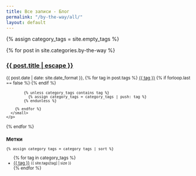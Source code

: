 ```yaml
---
title: Все записи - Блог
permalink: "/by-the-way/all/"
layout: default
---
```


<div class="row">

<div class="col-sm-9">

{% assign category_tags = site.empty_tags %}

{% for post in site.categories.by-the-way %}
  <div class="post-list-item">
    <h3 class="post-title" itemprop="name headline">
      <a href="{{ post.url | relative_url }}">{{ post.title | escape }}</a>
    </h3>
    <p class="text-muted">
      <small>
        <span datetime="{{ post.date | date_to_xmlschema }}" itemprop="datePublished">{{ post.date | date: site.date_format }}</span>,
        {% for tag in post.tags %}
          <a class="tag" href="/{{ post.categories | first | slugify }}/{{ tag }}/">{{ tag }}</a>
          {% if forloop.last == false %}&middot;{% endif %}

	        {% unless category_tags contains tag %}
	          {% assign category_tags = category_tags | push: tag %}
	        {% endunless %}

        {% endfor %}
      </small>
    </p>
  </div>
{% endfor %}

</div>

<div class="col-sm-3">

  <h3>Метки</h3>

	{% assign category_tags = category_tags | sort %}
  <ul class="list-unstyled">
    {% for tag in category_tags %}
      <li><a href="/by-the-way/{{ tag | slugify }}/">{{ tag }}</a> <small>{{ site.tags[tag] | size }}</small></li>
    {% endfor %}
  </ul>

</div>

</div>